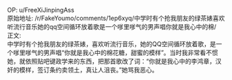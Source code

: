 
OP: u/FreeXiJinpingAss  
原始地址: /r/FakeYoumo/comments/1ep6xyq/中学时有个抢我朋友的绿茶婊喜欢听流行音乐她的qq空间循环放着歌是一个嗲里嗲气的男声唱你就是我心中的棉/  
正文:  
中学时有个抢我朋友的绿茶婊，喜欢听流行音乐，她的QQ空间循环放着歌，是一个嗲里嗲气的男声唱“你就是我心中的棉花糖，甜蜜的模样”。当时我非常看不惯她，就依照贴吧键政学来的东西，把那首歌改了词：“你就是我心中的李鸿章，汉奸的模样，签订条约卖领土，真让人沮丧。”她骂我恶心。  

